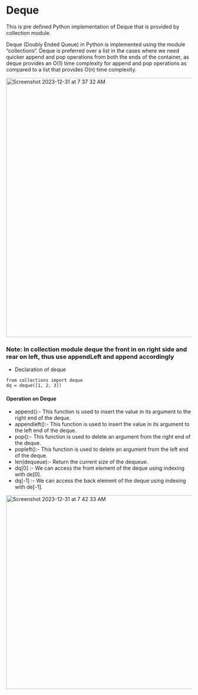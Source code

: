 # Deque

This is pre defined Python implementation of Deque that is provided by collection module.

Deque (Doubly Ended Queue) in Python is implemented using the module “collections“. Deque is preferred over a list in the cases where 
we need quicker append and pop operations from both the ends of the container, as deque provides an O(1) time complexity for append 
and pop operations as compared to a list that provides O(n) time complexity.


<img width="702" alt="Screenshot 2023-12-31 at 7 37 32 AM" src="https://github.com/yadavanuj1996/algorithms-data-structures/assets/22169012/8cb66565-c874-417b-9ec7-491a05e7680b">

### Note: In collection module deque the front in on right side and rear on left, thus use appendLeft and append accordingly
- Declaration of deque
```
from collections import deque
dq = deque([1, 2, 3])
```

#### Operation on Deque
- append():- This function is used to insert the value in its argument to the right end of the deque.
- appendleft():- This function is used to insert the value in its argument to the left end of the deque.
- pop():- This function is used to delete an argument from the right end of the deque.
- popleft():- This function is used to delete an argument from the left end of the deque.
- len(dequeue):- Return the current size of the dequeue.
- dq[0] :- We can access the front element of the deque using indexing with de[0].
- dq[-1] :- We can access the back element of the deque using indexing with de[-1].

<img width="525" alt="Screenshot 2023-12-31 at 7 42 33 AM" src="https://github.com/yadavanuj1996/algorithms-data-structures/assets/22169012/74ceca65-7aeb-411c-91a6-5e181a8abeec">
